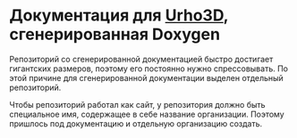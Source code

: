 # Документация для [Urho3D](https://github.com/urho3d/Urho3D), сгенерированная Doxygen

Репозиторий со сгенерированной документацией быстро достигает гигантских размеров, поэтому его постоянно нужно спрессовывать.
По этой причине для сгенерированной документации выделен отдельный репозиторий.

Чтобы репозиторий работал как сайт, у репозитория должно быть специальное имя, содержащее в себе название организации.
Поэтому пришлось под документацию и отдельную организацию создать.
